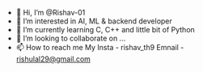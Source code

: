 - 👋 Hi, I’m @Rishav-01
- 👀 I’m interested in AI, ML & backend developer 
- 🌱 I’m currently learning C, C++ and little bit of Python
- 💞️ I’m looking to collaborate on ...
- 📫 How to reach me 
      My Insta - rishav_th9
      Emnail - rishulal29@gmail.com

<!---
Rishav-01/Rishav-01 is a ✨ special ✨ repository because its `README.md` (this file) appears on your GitHub profile.
You can click the Preview link to take a look at your changes.
--->
